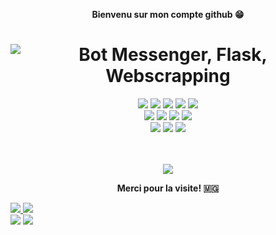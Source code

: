 
<p align=center>  <strong>Bienvenu sur mon compte github 😁</strong> <p>
<h1 align=center><img src="https://readme-typing-svg.herokuapp.com?font=jetbrains+mono&color=%231479BD&size=22&center=true&vCenter=true&lines=Python%2C+Odoo%2C+Docker;Chatbot%2C+Flask%2C+Webscrapping" alt="Bot Messenger, Flask, Webscrapping"></h1>
<div align="center">
    <img src="https://img.shields.io/badge/-Odoo-C162DE?style=for-the-badge&logo=python&logoColor=FFFFFF"/>
    <img src="https://img.shields.io/badge/-Selenium-16C636?style=for-the-badge&logo=selenium&logoColor=FFFFFF"/>
    <img src="https://img.shields.io/badge/-Python-396E9B?style=for-the-badge&logo=python&logoColor=FFFFFF"/> 
    <img src="https://img.shields.io/badge/-Chatbot-1BEFCF?style=for-the-badge&logo=chatbot&logoColor=FFFFFF"/>
    <img src="https://img.shields.io/badge/-MySQL-E6892E?style=for-the-badge&logo=mysql&logoColor=FFFFFF"/>
    <br>
    <img src="https://img.shields.io/badge/-HTML-E44D26?&style=for-the-badge&logo=html5&logoColor=FFFFFF"/>
    <img src="https://img.shields.io/badge/-CSS-42A5F5?&style=for-the-badge&logo=css3&logoColor=FFFFFF"/>
    <img src="https://img.shields.io/badge/-JavaScript-FFCA28?style=for-the-badge&logo=javascript&logoColor=FFFFFF"/>
    <img src="https://img.shields.io/badge/-Php-1E87E3?style=for-the-badge&logo=php&logoColor=FFFFFF"/>
    <br>
    <img src="https://img.shields.io/badge/-Linux-F9F63C?style=for-the-badge&logo=linux&logoColor=FFFFFF"/>
    <img src="https://img.shields.io/badge/-Windows-3CB7F9?style=for-the-badge&logo=windows&logoColor=FFFFFF"/>
    <img src="https://img.shields.io/badge/-Docker-1926F1?style=for-the-badge&logo=docker&logoColor=FFFFFF">
</div>
<br>
<br>
<p align=center>  
  <strong>
      <img src='https://komarev.com/ghpvc/?username=rivo2302&color=008080'>
  </strong> 
<p>
<p align=center><strong>  Merci pour la visite! 🇲🇬</strong> <p>
<div align="left"> 
    <a href="https://www.linkedin.com/in/rajaonarivony/"><img src="https://img.shields.io/static/v1?label=LinkdedIn&message=RAJAONARIVONY%20Rivo%20Lalaina&color=white&logo=linkedin&style=for-the-badge&logoColor=0D77FE"> <a/>
    <a href="https://rivo.iteam-s.mg"><img src="https://img.shields.io/static/v1?label=My%20website&message=Portfolio&color=white&logo=github&style=for-the-badge&logoColor=teal"> <a/><br>
    <a href="https://skype.com"><img src="https://img.shields.io/static/v1?label=skype&message=Rivo%20Lalaina&color=white&logo=skype&style=for-the-badge&logoColor=128AEF"><a/>
    <a href="https://whatsapp.me"><img src="https://img.shields.io/static/v1?label=Whatsapp&message=+261%2034%2009%20211%2007&color=white&logo=whatsapp&style=for-the-badge&logoColor=0AA73C"><a/>
    
</div>
                 
       
    


